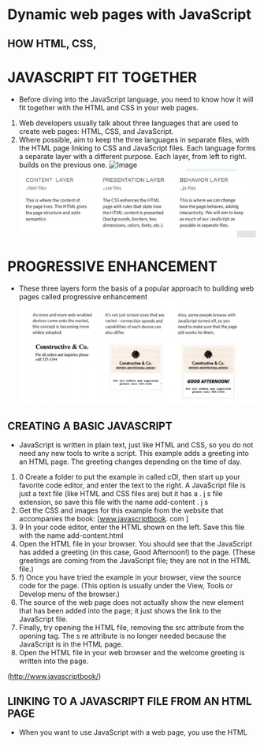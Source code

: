 #  Dynamic web pages with JavaScript 
## HOW HTML, CSS,
# JAVASCRIPT FIT TOGETHER
+ Before diving into the JavaScript language, you need to know how it will fit together with the HTML and CSS in your web pages. 
1. Web developers usually talk about three languages that are used to create web pages: HTML, CSS, and JavaScript. 
2. Where possible, aim to keep the three languages in separate files, with the HTML page linking to CSS and JavaScript files. 
Each language forms a separate layer with a different purpose. Each layer, from left to right. builds on the previous one.
![Image](/Image/555.png)
![image](666.png)
# PROGRESSIVE ENHANCEMENT
* These three layers form the basis of a popular approach to building web pages called progressive enhancement
![image](777.png)
## CREATING A BASIC JAVASCRIPT 
- JavaScript is written in plain text, just like HTML and CSS, so you do not need any new tools to write a script. This example adds a greeting into an HTML page. The greeting changes depending on the time of day. 
1. 0 Create a folder to put the example in called cOl, then start up your favorite code editor, and enter the text to the right. A JavaScript file is just a text file (like HTML and CSS files are) but it has a . j s file extension, so save this file with the name add-content . j s
2. Get the CSS and images for this example from the website that accompanies the book: [www.javascriptbook. com ]
3. 9 In your code editor, enter the HTML shown on the left. Save this file with the name add-content.html
3. Open the HTML file in your browser. You should see that the JavaScript has added a greeting (in this case, Good Afternoon!) to the page. (These greetings are coming from the JavaScript file; they are not in the HTML file.) 
5. f) Once you have tried the example in your browser, view the source code for the page. (This option is usually under the View, Tools or Develop menu of the browser.) 
6. The source of the web page does not actually show the new element that has been added into the page; it just shows the link to the JavaScript file. 
7. Finally, try opening the HTML file, removing the src attribute from the opening <script> tag, and adding the new code shown on the left between the opening <script> tag and the closing </script> tag. The s re attribute is no longer needed because the JavaScript is in the HTML page.
8. Open the HTML file in your web browser and the welcome greeting is written into the page. 


(http://www.javascriptbook/) 
## LINKING TO A JAVASCRIPT FILE FROM AN HTML PAGE 
+ When you want to use JavaScript with a web page, you use the HTML <script> element to tell the browser it is coming across a script. Its s re attribute tells people where the JavaScript file is stored. 
# How to usr objects and methodes 
![Image](888.png)
## JAVASCRIPT RUNS WHERE IT IS FOUND IN THE HTML
+ When the browser comes across a <script> element, it stops to load the script and then checks to see if it needs to do anything. 
![image](999.png)
# Bacic Javascript Instruction
+ In this chapter, you will start learning to read and write JavaScript. You wil l also learn how to give a web browser instructions you want it to follow.
## STATEMENTS 
+ A script is a series of instructions that a computer can follow one-by-one. Each individual instruction or step is known as a statement. Statements should end with a semicolon.  
![image](10.png)
## COMMENTS 
+ You should write comments to explain what your code does. They help make your code easier to read and understand. This can help you and others who read your code. 
## WHAT IS A VARIABLE? 
 A script will have to temporarily store the bits of information it needs to do its job. It can store this data in variables. 
 + A variable is a good name for this concept because the data stored
in a variable can change (or vary) each time a script runs. 
![image](11.png)
![image](12.png)
### DATA TYPES 
* JavaScript distinguishes between numbers, strings, and true or false values known as Booleans.  
## USING A VARIABLE TO STORE A NUMBER 
+ Here, three variables are created and values are assigned to them.
-  price holds the price of an
individual tile
- quantity holds the number
of tiles a customer wants
- tota 1 holds the total cost of the tiles 

## USING A VARIABLE TO STORE A STRING 
- For the moment, concentrate on the first four lines of JavaScript. Two variables are declared (username and message), and they are used to hold strings (the user's name and a message for that user). 
-  The code to update t he page (shown in the last four lines) is discussed fully in Chapter 5. This code selects two elements using the values of their id attributes. The text in those elements is updated using the values stored in these variables. 
## USING QUOTES INSIDE A STRING
+ Sometimes you will want to use a double or single quote mark within a string. 
## USING A VARIABLE TO STORE A BOOLEAN
+ A Boolean variable can only have a value of true or fa 1 se, but this data type is very helpful.  
## SHORTHAND FOR CREATING VARIABLES
+ CHANGING THE VALUE OF A VARIABLE
## RULES FOR NAMING VARIABLES 
1. The name must begin with a letter, dollar sign ($),or an underscore (_). It must not start with a number
2. The name can contain letters, numbers, dollar sign ($), or an underscore (_). Note that you must not use a dash(-) or a period (.) in a variable name. 
3. You cannot use keywords or reserved words. Keywords are special words that tell the interpreter to do something. For example, var is a keyword used to declare a variable. Reserved words are ones that may be used in a future version of JavaScript.
4. All variables are case sensitive, so score and Score would be different variable names, but it is bad practice to create two variables that have the same name using different cases. 
5. Use a name that describes the kind of information that the variable stores. For example, fi rstName might be used to store a person's first name, l astNarne for their last name, and age for their age. 
6. If your variable name is made up of more than one word, use a capital letter for the first letter of every word after the first word. For example, f i rstName rather than fi rstnarne (this is referred to as camel case). You can also use an underscore between each word (you cannot use a dash) 
